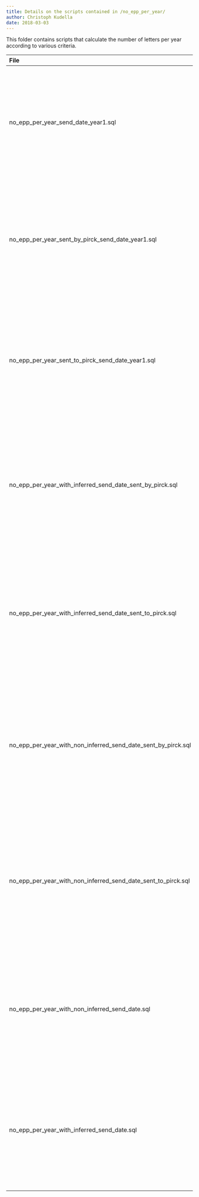 ```yaml
---
title: Details on the scripts contained in /no_epp_per_year/
author: Christoph Kudella
date: 2018-03-03
---
```

This folder contains scripts that calculate the number of letters per year according to various criteria.

| File     | Description    |
| :------------- | :------------- |
| no_epp_per_year_send_date_year1.sql       | This script calculates the number of letters per year in the letters table, excluding manually executed splits. Note that this script relies on the earliest year of sending (i.e. the 'send_date_year1' column).    |
| no_epp_per_year_sent_by_pirck_send_date_year1.sql       | This script calculates the number of letters sent by Pirckheimer per year in the letters table, excluding manually executed splits. Note that this script relies on the earliest year of sending (i.e. the 'send_date_year1' column).       |
| no_epp_per_year_sent_to_pirck_send_date_year1.sql      | This script calculates the number of letters sent to Pirckheimer per year in the letters table, excluding manually executed splits. Note that this script relies on the earliest year of sending (i.e. the 'send_date_year1' column).    |
| no_epp_per_year_with_inferred_send_date_sent_by_pirck.sql       | This script calculates the number of letters with an inferred send date sent by Pirckheimer per year in the letters table, excluding manually executed splits. Note that this script relies on the earliest year of sending (i.e. the 'send_date_year1' column).     |
| no_epp_per_year_with_inferred_send_date_sent_to_pirck.sql      | This script calculates the number of letters with an inferred send date sent to Pirckheimer per year in the letters table, excluding manually executed splits. Note that this script relies on the earliest year of sending (i.e. the 'send_date_year1' column).      |
| no_epp_per_year_with_non_inferred_send_date_sent_by_pirck.sql      | This script calculates the number of letters with an non-inferred send date sent by Pirckheimer per year in the letters table, excluding manually executed splits. Note that this script relies on the earliest year of sending (i.e. the 'send_date_year1' column).      |
| no_epp_per_year_with_non_inferred_send_date_sent_to_pirck.sql      | This script calculates the number of letters with an non-inferred send date sent to Pirckheimer per year in the letters table, excluding manually executed splits. Note that this script relies on the earliest year of sending (i.e. the 'send_date_year1' column).       |
| no_epp_per_year_with_non_inferred_send_date.sql      | This script calculates the number of letters with an non-inferred send date in the letters table, excluding manually executed splits. Note that this script relies on the earliest year of sending (i.e. the 'send_date_year1' column).  |
| no_epp_per_year_with_inferred_send_date.sql      | This script calculates the number of letters with an inferred send date per year in the letters table, excluding manually executed splits. Note that this script relies on the earliest year of sending (i.e. the 'send_date_year1' column).     |
